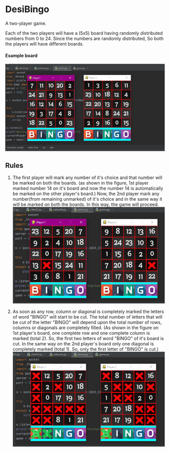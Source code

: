 # DesiBingo
A two-player game.

Each of the two players will have a (5x5) board having randomly distributed numbers from 0 to 24. Since the numbers are randomly distributed, So both the players will have different boards.

#### Example board
![Screenshot](bingoBoard.png)


## Rules
1. The first player will mark any number of it's choice and that number will be marked on both the boards.
(as shown in the figure, 1st player marked number 14 on it's board and now the number 14 is automatically be marked on the other player's board.)
Now, the 2nd player mark any number(from remaining unmarked) of it's choice and in the same way it will be marked on both the boards.
In this way, the game will proceed.
![Screenshot](bingoplay.png)

2. As soon as any row, column or diagonal is completely marked the letters of word "BINGO" will start to be cut. The total number of letters that will be cut of the letter "BINGO"
will depend upon the total number of rows, columns or diagonals are completely filled.
(As shown in the figure on 1st player's board, one complete row and one complete column is marked (total 2). So, the first two letters of word "BINGO" of it's board is cut. In the same way on the 2nd player's board only one diagonal is completely marked (total 1). So, only the first letter of "BINGO" is cut.)
![Screenshot](bingoScore.png)
